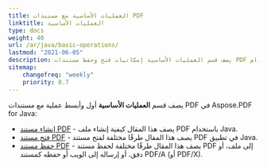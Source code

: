 ```yaml
---
title: العمليات الأساسية مع مستندات PDF
linktitle: العمليات الأساسية
type: docs
weight: 40
url: /ar/java/basic-operations/
lastmod: "2021-06-05"
description: يصف قسم العمليات الأساسية إمكانيات فتح وحفظ مستندات PDF باستخدام Aspose.PDF for Java.
sitemap:
    changefreq: "weekly"
    priority: 0.7
---
```


يصف قسم **العمليات الأساسية** أول وأبسط عملية مع مستندات PDF في Aspose.PDF for Java:

- [إنشاء مستند PDF](/pdf/ar/java/create-document/) - يصف هذا المقال كيفية إنشاء ملف PDF باستخدام Java.
- [فتح مستند PDF](/pdf/ar/java/open-pdf-document/) - يصف هذا المقال طرقًا مختلفة لفتح مستند PDF في تطبيق Java.
- [حفظ مستند PDF](/pdf/ar/java/save-pdf-document/) - يصف هذا المقال طرقًا مختلفة لحفظ مستند PDF إلى ملف، أو دفق، أو إرساله إلى الويب أو حفظه كمستند PDF/A (أو PDF/X).